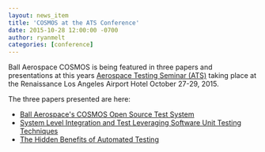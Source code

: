 ```yaml
---
layout: news_item
title: 'COSMOS at the ATS Conference'
date: 2015-10-28 12:00:00 -0700
author: ryanmelt
categories: [conference]
---
```


Ball Aerospace COSMOS is being featured in three papers and presentations at this years <a href="http://www.cvent.com/events/2015-aerospace-testing-seminar-ats-/custom-118-518ccae66e804adb9dac56355e03868b.aspx">Aerospace Testing Seminar (ATS)</a> taking place at the Renaissance Los Angeles Airport Hotel October 27-29, 2015.

The three papers presented are here:

* <a href="/assets/Ball_Aerospaces_COSMOS_Open_Source_Test_System.pdf">Ball Aerospace's COSMOS Open Source Test System</a>
* <a href="/assets/System_Level_Integration_And_Test_Leveraging_Software_Unit_Testing_Techniques.pdf">System Level Integration and Test Leveraging Software Unit Testing Techniques</a>
* <a href="/assets/The_Hidden_Benefits_of_Automated_Testing.pdf">The Hidden Benefits of Automated Testing</a>
